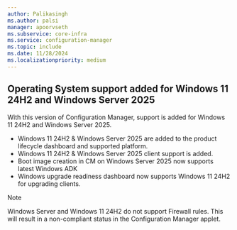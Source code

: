 ```yaml
---
author: Palikasingh
ms.author: palsi
manager: apoorvseth
ms.subservice: core-infra
ms.service: configuration-manager
ms.topic: include
ms.date: 11/28/2024
ms.localizationpriority: medium
---
```


## <a name="bkmk_OSsupport"></a> Operating System support added for Windows 11 24H2 and Windows Server 2025

<!--26942563-->
With this version of Configuration Manager, support is added for Windows 11 24H2 and Windows Server 2025.

 - Windows 11 24H2 & Windows Server 2025 are added to the product lifecycle dashboard and supported platform.
 - Windows 11 24H2 & Windows Server 2025 client support is added.
 - Boot image creation in CM on Windows Server 2025 now supports latest Windows ADK
 - Windows upgrade readiness dashboard now supports Windows 11 24H2 for upgrading clients.
   
 > [!NOTE]
> Windows Server and Windows 11 24H2 do not support Firewall rules. This will result in a non-compliant status in the Configuration Manager applet.



